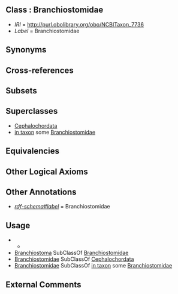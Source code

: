 
## Class : Branchiostomidae

 * *IRI* = http://purl.obolibrary.org/obo/NCBITaxon_7736
 * *Label* = Branchiostomidae

## Synonyms


## Cross-references


## Subsets


## Superclasses

 * [Cephalochordata](../../NCBITaxon/35/NCBITaxon_7735.md)
 * [in taxon](../../RO/62/RO_0002162.md) some [Branchiostomidae](../../NCBITaxon/36/NCBITaxon_7736.md)

## Equivalencies


## Other Logical Axioms


## Other Annotations

 * *[rdf-schema#label](../../el/rdf-schema#label.md)* = Branchiostomidae

## Usage

 * -
 * [Branchiostoma](../../NCBITaxon/37/NCBITaxon_7737.md) SubClassOf [Branchiostomidae](../../NCBITaxon/36/NCBITaxon_7736.md)
 * [Branchiostomidae](../../NCBITaxon/36/NCBITaxon_7736.md) SubClassOf [Cephalochordata](../../NCBITaxon/35/NCBITaxon_7735.md)
 * [Branchiostomidae](../../NCBITaxon/36/NCBITaxon_7736.md) SubClassOf [in taxon](../../RO/62/RO_0002162.md) some [Branchiostomidae](../../NCBITaxon/36/NCBITaxon_7736.md)

## External Comments

